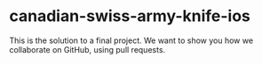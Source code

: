 # canadian-swiss-army-knife-ios
This is the solution to a final project. We want to show you how we collaborate on GitHub, using pull requests.
